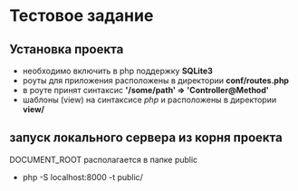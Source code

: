 # Тестовое задание



## Установка проекта
- необходимо включить в php поддержку **SQLite3**
- роуты для приложения расположены в директории **conf/routes.php**
- в роуте принят синтаксис **'/some/path' => 'Controller@Method'**
- шаблоны (view) на синтаксисе *php* и расположены в директории **view/**

## запуск локального сервера из корня проекта

DOCUMENT_ROOT располагается в папке public

- php -S localhost:8000 -t public/
